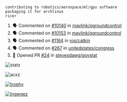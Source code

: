 ```
contributing to robotics/aerospace/ml/gpu software
packaging it for archlinux
ricer
```

<!--START_SECTION:activity-->
1. 🗣 Commented on [#10140](https://github.com/mavlink/qgroundcontrol/issues/10140) in [mavlink/qgroundcontrol](https://github.com/mavlink/qgroundcontrol)
2. 🗣 Commented on [#10153](https://github.com/mavlink/qgroundcontrol/issues/10153) in [mavlink/qgroundcontrol](https://github.com/mavlink/qgroundcontrol)
3. 🗣 Commented on [#1164](https://github.com/ros/catkin/issues/1164) in [ros/catkin](https://github.com/ros/catkin)
4. 🗣 Commented on [#267](https://github.com/unitedstates/congress/issues/267) in [unitedstates/congress](https://github.com/unitedstates/congress)
5. 💪 Opened PR [#24](https://github.com/stevesdawg/govstat/pull/24) in [stevesdawg/govstat](https://github.com/stevesdawg/govstat)
<!--END_SECTION:activity-->


![statz](https://github-readme-stats.vercel.app/api?username=acxz&include_all_commits=true&show_icons=true)

<p><img align="center" src="https://github-readme-streak-stats.herokuapp.com/?user=acxz&" alt="acxz" /></p>

[![trophy](https://github-profile-trophy.vercel.app/?username=acxz)](https://github.com/ryo-ma/github-profile-trophy)

[![lngwgez](https://github-readme-stats.vercel.app/api/top-langs/?username=acxz&layout=compact)](https://github.com/acxz/github-readme-stats)
